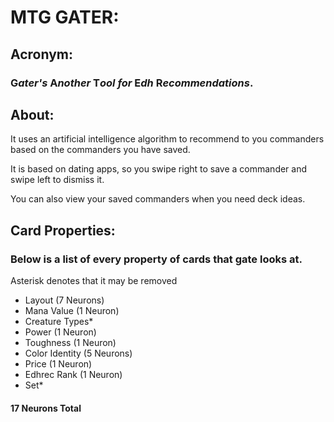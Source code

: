 # MTG GATER:

## Acronym:

### G*ater's* A*nother* T*ool for* E*dh* R*ecommendations*. 

## About:

It uses an artificial intelligence algorithm to recommend to you commanders based on the commanders you have saved.

It is based on dating apps, so you swipe right to save a commander and swipe left to dismiss it.

You can also view your saved commanders when you need deck ideas.

## Card Properties:
### Below is a list of every property of cards that gate looks at.

Asterisk denotes that it may be removed

- Layout (7 Neurons)
- Mana Value (1 Neuron)
- Creature Types*
- Power (1 Neuron)
- Toughness (1 Neuron)
- Color Identity (5 Neurons)
- Price (1 Neuron)
- Edhrec Rank (1 Neuron)
- Set*
#### 17 Neurons Total

